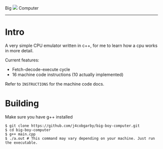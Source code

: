 Big
![](http://memes.ucoz.com/_nw/21/31079907.jpg)
Computer

---

# Intro

A very simple CPU emulator written in c++, for me to learn how a cpu works in more detail.

Current features:
 - Fetch-decode-execute cycle
 - 16 machine code instructions (10 actually implemented)

Refer to `INSTRUCTIONS` for the machine code docs.

# Building

Make sure you have g++ installed

```
$ git clone https://github.com/j4cobgarby/big-boy-computer.git
$ cd big-boy-computer
$ g++ main.cpp
$ ./a.out # This command may vary depending on your machine. Just run the executable.
```

